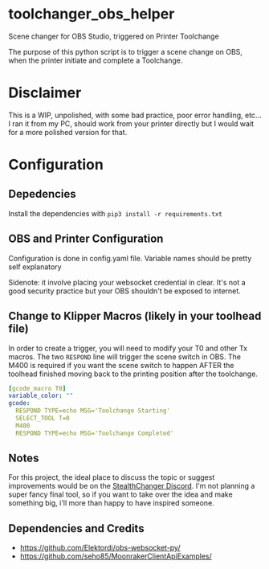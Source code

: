 # toolchanger_obs_helper
Scene changer for OBS Studio, triggered on Printer Toolchange

The purpose of this python script is to trigger a scene change on OBS, when the printer initiate and complete a Toolchange.

# Disclaimer
This is a WIP, unpolished, with some bad practice, poor error handling, etc...
I ran it from my PC, should work from your printer directly but I would wait for a more polished version for that.

# Configuration
## Depedencies
Install the dependencies with `pip3 install -r requirements.txt`

## OBS and Printer Configuration
Configuration is done in config.yaml file.
Variable names should be pretty self explanatory

Sidenote: it involve placing your websocket credential in clear.  It's not a good security practice but your OBS shouldn't be exposed to internet.

## Change to Klipper Macros (likely in your toolhead file)
In order to create a trigger, you will need to modify your T0 and other Tx macros.
The two `RESPOND` line will trigger the scene switch in OBS.
The M400 is required if you want the scene switch to happen AFTER the toolhead finished moving back to the printing position after the toolchange.

```yml
[gcode_macro T0]
variable_color: ""
gcode:
  RESPOND TYPE=echo MSG='Toolchange Starting' 
  SELECT_TOOL T=0
  M400
  RESPOND TYPE=echo MSG='Toolchange Completed'
```
## Notes
For this project, the ideal place to discuss the topic or suggest improvements would be on the [StealthChanger Discord](https://discord.com/invite/jJs73c6vSc).
I'm not planning a super fancy final tool, so if you want to take over the idea and make something big, i'll more than happy to have inspired someone.



## Dependencies and Credits
* https://github.com/Elektordi/obs-websocket-py/
* https://github.com/seho85/MoonrakerClientApiExamples/
